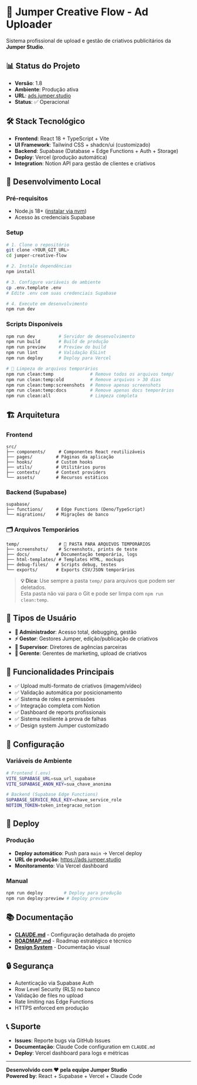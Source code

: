 # 🚀 Jumper Creative Flow - Ad Uploader

Sistema profissional de upload e gestão de criativos publicitários da **Jumper Studio**.

## 📊 Status do Projeto

- **Versão**: 1.8
- **Ambiente**: Produção ativa
- **URL**: [ads.jumper.studio](https://ads.jumper.studio)
- **Status**: ✅ Operacional

## 🛠️ Stack Tecnológico

- **Frontend**: React 18 + TypeScript + Vite
- **UI Framework**: Tailwind CSS + shadcn/ui (customizado)
- **Backend**: Supabase (Database + Edge Functions + Auth + Storage)
- **Deploy**: Vercel (produção automática)
- **Integration**: Notion API para gestão de clientes e criativos

## 🚀 Desenvolvimento Local

### Pré-requisitos
- Node.js 18+ ([instalar via nvm](https://github.com/nvm-sh/nvm#installing-and-updating))
- Acesso às credenciais Supabase

### Setup

```bash
# 1. Clone o repositório
git clone <YOUR_GIT_URL>
cd jumper-creative-flow

# 2. Instale dependências
npm install

# 3. Configure variáveis de ambiente
cp .env.template .env
# Edite .env com suas credenciais Supabase

# 4. Execute em desenvolvimento
npm run dev
```

### Scripts Disponíveis

```bash
npm run dev         # Servidor de desenvolvimento
npm run build       # Build de produção
npm run preview     # Preview do build
npm run lint        # Validação ESLint
npm run deploy      # Deploy para Vercel

# 🧹 Limpeza de arquivos temporários
npm run clean:temp              # Remove todos os arquivos temp/
npm run clean:temp:old          # Remove arquivos > 30 dias
npm run clean:temp:screenshots  # Remove apenas screenshots
npm run clean:temp:docs         # Remove apenas docs temporários
npm run clean:all               # Limpeza completa
```

## 🏗️ Arquitetura

### Frontend
```
src/
├── components/     # Componentes React reutilizáveis
├── pages/         # Páginas da aplicação
├── hooks/         # Custom hooks
├── utils/         # Utilitários puros
├── contexts/      # Context providers
└── assets/        # Recursos estáticos
```

### Backend (Supabase)
```
supabase/
├── functions/     # Edge Functions (Deno/TypeScript)
└── migrations/    # Migrações de banco
```

### 🗂️ Arquivos Temporários
```
temp/               # 🧹 PASTA PARA ARQUIVOS TEMPORÁRIOS
├── screenshots/    # Screenshots, prints de teste
├── docs/          # Documentação temporária, logs
├── html-templates/ # Templates HTML, mockups
├── debug-files/   # Scripts debug, testes
└── exports/       # Exports CSV/JSON temporários
```

> **💡 Dica**: Use sempre a pasta `temp/` para arquivos que podem ser deletados.  
> Esta pasta não vai para o Git e pode ser limpa com `npm run clean:temp`.

## 👥 Tipos de Usuário

- **👑 Administrador**: Acesso total, debugging, gestão
- **⚡ Gestor**: Gestores Jumper, edição/publicação de criativos  
- **👥 Supervisor**: Diretores de agências parceiras
- **📝 Gerente**: Gerentes de marketing, upload de criativos

## 🎯 Funcionalidades Principais

- ✅ Upload multi-formato de criativos (imagem/vídeo)
- ✅ Validação automática por posicionamento
- ✅ Sistema de roles e permissões
- ✅ Integração completa com Notion
- ✅ Dashboard de reports profissionais
- ✅ Sistema resiliente à prova de falhas
- ✅ Design system Jumper customizado

## 🔧 Configuração

### Variáveis de Ambiente

```bash
# Frontend (.env)
VITE_SUPABASE_URL=sua_url_supabase
VITE_SUPABASE_ANON_KEY=sua_chave_anonima

# Backend (Supabase Edge Functions)  
SUPABASE_SERVICE_ROLE_KEY=chave_service_role
NOTION_TOKEN=token_integracao_notion
```

## 🚀 Deploy

### Produção
- **Deploy automático**: Push para `main` → Vercel deploy
- **URL de produção**: https://ads.jumper.studio
- **Monitoramento**: Via Vercel dashboard

### Manual
```bash
npm run deploy        # Deploy para produção
npm run deploy:preview # Deploy preview
```

## 📚 Documentação

- **[CLAUDE.md](./CLAUDE.md)** - Configuração detalhada do projeto
- **[ROADMAP.md](./ROADMAP.md)** - Roadmap estratégico e técnico
- **[Design System](https://ads.jumper.studio/design-system)** - Documentação visual

## 🔒 Segurança

- Autenticação via Supabase Auth
- Row Level Security (RLS) no banco
- Validação de files no upload
- Rate limiting nas Edge Functions
- HTTPS enforced em produção

## 📞 Suporte

- **Issues**: Reporte bugs via GitHub Issues
- **Documentação**: Claude Code configuration em `CLAUDE.md`
- **Deploy**: Vercel dashboard para logs e métricas

---

**Desenvolvido com ❤️ pela equipe Jumper Studio**  
**Powered by**: React + Supabase + Vercel + Claude Code